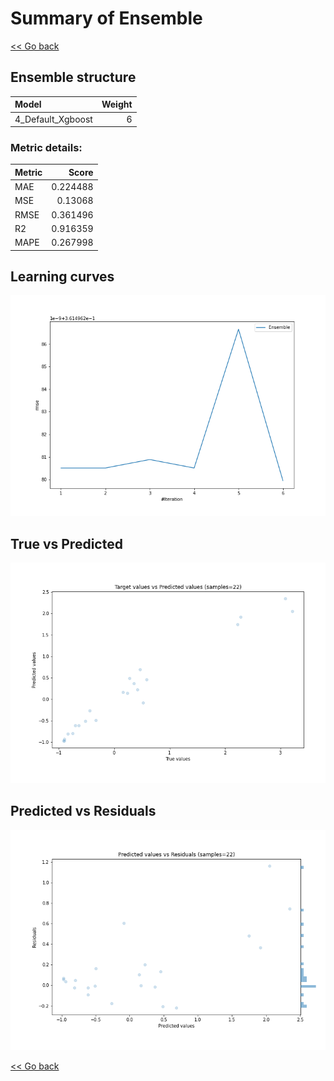 # Summary of Ensemble

[<< Go back](../README.md)


## Ensemble structure
| Model             |   Weight |
|:------------------|---------:|
| 4_Default_Xgboost |        6 |

### Metric details:
| Metric   |    Score |
|:---------|---------:|
| MAE      | 0.224488 |
| MSE      | 0.13068  |
| RMSE     | 0.361496 |
| R2       | 0.916359 |
| MAPE     | 0.267998 |



## Learning curves
![Learning curves](learning_curves.png)
## True vs Predicted

![True vs Predicted](true_vs_predicted.png)


## Predicted vs Residuals

![Predicted vs Residuals](predicted_vs_residuals.png)



[<< Go back](../README.md)
